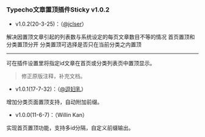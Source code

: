 ### Typecho文章置顶插件Sticky v1.0.2

- v1.0.2(20-3-25)：（[@jclser](http://dearfish.top)）

解决因置顶文章引起的列表数与系统设定的每页文章数目不等的情况 
首页置顶和分类置顶分开 
分类置顶可选择是否只在当前分类之内置顶

------------------

可在插件设置里将指定id文章在首页或分类列表页中置顶显示。

 > 修正原版注释，补充文档。

- v1.0.1(17-7-32)：（[@逗妇乳](https://blog.iplayloli.com)）

增加分类页面置顶支持，自动附加前缀。

- v1.0.0(11-6-7)：（Willin Kan）

实现首页置顶功能，支持多id分隔，自定义前缀输出。
